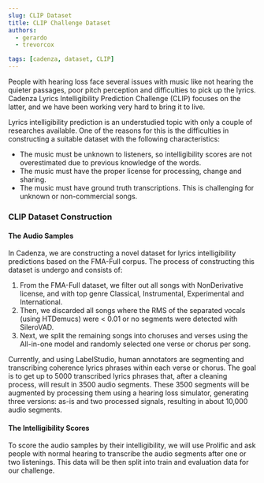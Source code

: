 ```yaml
---
slug: CLIP Dataset
title: CLIP Challenge Dataset
authors: 
  - gerardo
  - trevorcox

tags: [cadenza, dataset, CLIP]
---
```


People with hearing loss face several issues with music like not hearing the quieter passages, poor pitch perception and
difficulties to pick up the lyrics.
Cadenza Lyrics Intelligibility Prediction Challenge (CLIP) focuses on the latter, and we have been working very hard to bring it to live.

Lyrics intelligibility prediction is an understudied topic with only a couple of researches available. 
One of the reasons for this is the difficulties in constructing a suitable dataset with the following characteristics:

* The music must be unknown to listeners, so intelligibility scores are not overestimated due to previous knowledge of the words.
* The music must have the proper license for processing, change and sharing.
* The music must have ground truth transcriptions. This is challenging for unknown or non-commercial songs.

### CLIP Dataset Construction

#### The Audio Samples
In Cadenza, we are constructing a novel dataset for lyrics intelligibility predictions based on the FMA-Full corpus. 
The process of constructing this dataset is undergo and consists of:

1. From the FMA-Full dataset, we filter out all songs with NonDerivative license, and with top genre Classical, Instrumental, Experimental and International.
2. Then, we discarded all songs where the RMS of the separated vocals (using HTDemucs) were < 0.01 or no segments were detected with SileroVAD.
3. Next, we split the remaining songs into choruses and verses using the All-in-one model and randomly selected one verse or chorus per song.
 
Currently, and using LabelStudio, human annotators are segmenting and transcribing coherence lyrics phrases within each verse or chorus.
The goal is to get up to 5000 transcribed lyrics phrases that, after a cleaning process, will result in 3500 audio segments.
These 3500 segments will be augmented by processing them using a hearing loss simulator, generating three versions: as-is and two processed signals, resulting in about 10,000 audio segments.

#### The Intelligibility Scores

To score the audio samples by their intelligibility, we will use Prolific and ask people with normal hearing to transcribe the audio segments
after one or two listenings. This data will be then split into train and evaluation data for our challenge.



